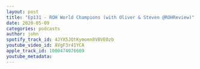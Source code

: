 ```yaml
---
layout: post
title: "Ep131 - ROH World Champions (with Oliver & Steven @ROHReview)"
date: 2020-05-09
categories: podcasts
author: john
spotify_track_id: 4JYX5JQtKymomn8VBVEOzb
youtube_video_id: AVgF3r41YCA
apple_track_id: 1000474076609
youtube_metadata: 
---
```

